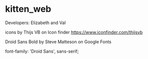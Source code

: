 # kitten_web

Developers: Elizabeth and Val

icons by Thijs VB on Icon finder https://www.iconfinder.com/thijsvb

Droid Sans Bold by Steve Matteson on Google Fonts
<link href="https://fonts.googleapis.com/css?family=Droid+Sans:700" rel="stylesheet">

font-family: 'Droid Sans', sans-serif;
